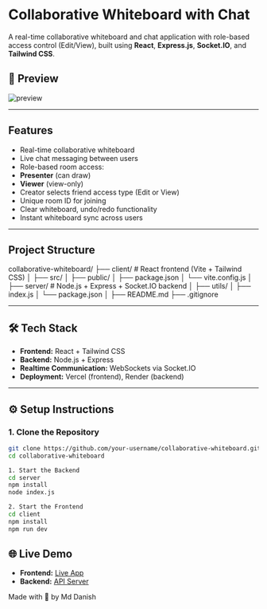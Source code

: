 #  Collaborative Whiteboard with Chat

A real-time collaborative whiteboard and chat application with role-based access control (Edit/View), built using **React**, **Express.js**, **Socket.IO**, and **Tailwind CSS**.

## 📸 Preview

<!-- Add an image or GIF demo if available -->
![preview](./preview.gif)

---

##  Features

-  Real-time collaborative whiteboard
-  Live chat messaging between users
-  Role-based room access:
  - **Presenter** (can draw)
  - **Viewer** (view-only)
-  Creator selects friend access type (Edit or View)
-  Unique room ID for joining
-  Clear whiteboard, undo/redo functionality
-  Instant whiteboard sync across users

---

##  Project Structure
collaborative-whiteboard/
├── client/ # React frontend (Vite + Tailwind CSS)
│ ├── src/
│ ├── public/
│ ├── package.json
│ └── vite.config.js
│
├── server/ # Node.js + Express + Socket.IO backend
│ ├── utils/
│ ├── index.js
│ └── package.json
│
├── README.md
├── .gitignore


---

## 🛠 Tech Stack

- **Frontend:** React + Tailwind CSS
- **Backend:** Node.js + Express
- **Realtime Communication:** WebSockets via Socket.IO
- **Deployment:** Vercel (frontend), Render (backend)

---

## ⚙️ Setup Instructions

### 1. Clone the Repository

```bash
git clone https://github.com/your-username/collaborative-whiteboard.git
cd collaborative-whiteboard

1. Start the Backend
cd server
npm install
node index.js

2. Start the Frontend
cd client
npm install
npm run dev
```
## 🌐 Live Demo

- **Frontend:** [Live App](https://collaborative-whiteboard-with-real-time.vercel.app)
- **Backend:** [API Server](https://collaborative-whiteboard-with-real-time-v8w4.onrender.com)


Made with 💖 by Md Danish